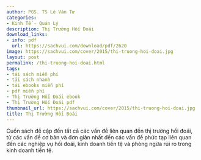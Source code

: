 ```yaml
---
author: PGS. TS Lê Văn Tư
categories:
- Kinh Tế - Quản Lý
description: Thị Trường Hối Đoái
download_links:
- info: pdf
  url: https://sachvui.com/download/pdf/2620
image: https://sachvui.com/cover/2015/thi-truong-hoi-doai.jpg
layout: post
permalink: /thi-truong-hoi-doai.html
tags:
- tải sách miễn phí
- tải sách nhanh
- tải ebooks miễn phí
- pdf miễn phí
- Thị Trường Hối Đoái ebook
- Thị Trường Hối Đoái pdf
thumbnail_url: https://sachvui.com/cover/2015/thi-truong-hoi-doai.jpg
title: Thị Trường Hối Đoái
---
```


 <div class="item-desc text-justify"> <p>Cuốn sách đề cập đến tất cả các vấn đề liên quan đến thị trường hối đoái, từ các vấn đề cơ bản và đơn giản nhất đến các vấn đề phức tạp liên quan đến các nghiệp vụ hối đoái, kinh doanh tiền tệ và phòng ngừa rủi ro trong kinh doanh tiền tệ.</p> </div>